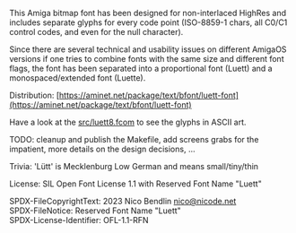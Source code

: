 This Amiga bitmap font has been designed for non-interlaced HighRes
and includes separate glyphs for every code point (ISO-8859-1 chars,
all C0/C1 control codes, and even for the null character).

Since there are several technical and usability issues on different
AmigaOS versions if one tries to combine fonts with the same size
and different font flags, the font has been separated into a
proportional font (Luett) and a monospaced/extended font (Luette).

Distribution: [https://aminet.net/package/text/bfont/luett-font](https://aminet.net/package/text/bfont/luett-font)

Have a look at the [src/luett8.fcom](src/luett8.fcom)
to see the glyphs in ASCII art.

TODO: cleanup and publish the Makefile,
add screens grabs for the impatient,
more details on the design decisions,
...

Trivia: 'Lütt' is Mecklenburg Low German and means small/tiny/thin

License: SIL Open Font License 1.1 with Reserved Font Name "Luett"

SPDX-FileCopyrightText: 2023 Nico Bendlin <nico@nicode.net>  
SPDX-FileNotice: Reserved Font Name "Luett"  
SPDX-License-Identifier: OFL-1.1-RFN
